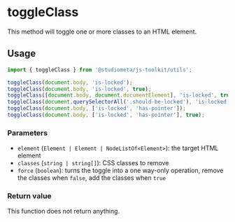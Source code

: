 # toggleClass

This method will toggle one or more classes to an HTML element.

## Usage

```js twoslash
import { toggleClass } from '@studiometa/js-toolkit/utils';

toggleClass(document.body, 'is-locked');
toggleClass(document.body, 'is-locked', true);
toggleClass([document.body, document.documentElement], 'is-locked', true);
toggleClass(document.querySelectorAll('.should-be-locked'), 'is-locked', true);
toggleClass(document.body, ['is-locked', 'has-pointer']);
toggleClass(document.body, ['is-locked', 'has-pointer'], true);
```

### Parameters

- `element` (`Element | Element | NodeListOf<Element>`): the target HTML element
- `classes` (`string | string[]`): CSS classes to remove
- `force` (`boolean`): turns the toggle into a one way-only operation, remove the classes when `false`, add the classes when `true`

### Return value

This function does not return anything.
